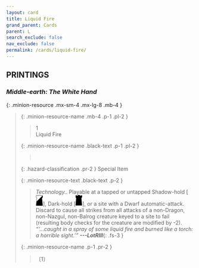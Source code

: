 ```yaml
---
layout: card
title: Liquid Fire
grand_parent: Cards
parent: L
search_exclude: false
nav_exclude: false
permalink: /cards/liquid-fire/
---
```


## PRINTINGS


### _Middle-earth: The White Hand_

{: .minion-resource .mx-sm-4 .mx-lg-8 .mb-4 }
> {: .minion-resource-name .mb-4 .p-1 .pl-2 }
> > <div class="hazard-mp">1</div>
> > <div class="card-name">Liquid Fire</div>
>
> {: .minion-resource-name .black-text .p-1 .pl-2 }
> > &nbsp;
>
> {: .hazard-classification .pr-2 }
> Special Item
>
> {: .minion-resource-text .black-text .p-2 }
> > _Technology._. Playable at a tapped or untapped Shadow-hold \[![](/assets/images/shadow-hold.svg)], Dark-hold \[![](/assets/images/dark-hold.svg)], or a site with a Dwarf automatic-attack. Discard to cause all strikes from all attacks of a non-Dragon, non-Nazgul, non-Balrog creature keyed to a site to fail (resulting body checks for the creature are modified by -2). <br>_“‘...caught in a spray of some liquid fire and burned like a torch: a horrible sight.’”_ ***---&#65279;LotRIII***{: .fs-3 } 
> 
> {: .minion-resource-name .p-1 .pr-2 }
> > <div class="card-shield"></div>
> > <div class="card-corruption-white">〔1〕</div>
